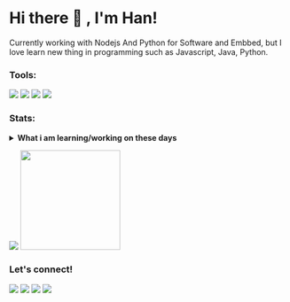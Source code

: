 # Hi there 👋 , I'm Han!
Currently working with Nodejs And Python for Software and Embbed, but I love learn new thing in programming such as Javascript, Java, Python.  

### Tools:
<p>
    <img src="https://img.shields.io/pypi/pyversions/numpy" />
    <img src="https://img.shields.io/node/v/react" />
    <img src="https://img.shields.io/badge/Java?&logo=java" />
    <img src="https://img.shields.io/badge/Text%20Editor-Visual%20Studio%20Code-blue?&logo=visual%20studio%20code&logoColor=blue" />
</p>

### Stats:
<details>
 <summary><strong>What i am learning/working on these days</strong></summary>
    - 🔭 I’m currently working on RPA </br>
    - 🌱 I’m currently learning Python,Java,Node</br>
    - 👯 I’m looking to collaborate on Automation Project, Mobile Apps, Web Project. </br>
    - 🤔 I’m looking for help with master of programming. hehe </br>
    - 💬 Ask me about anything.</br>
    - 📫 How to reach me: <a href="mailto:faisalhanafi0698@gmail.com">Email me!</a>  </br>
    - 😄 Pronouns: He/Him </br>
    - ⚡ Fun fact: ... </br>
</details>
<p>
    <img src="https://github-readme-stats.vercel.app/api?username=Fhanafi&hide=contribs,prs&show_icons=true&hide_border=true&title_color=000" />
    <img src="https://github-readme-stats.vercel.app/api/top-langs/?username=Fhanafi&layout=compact" height=180 />
</p>

### Let's connect!
<p>
    <a href="https://linkedin.com/in/faisal-hanafi-8b4409252" target="blank"><img src="https://img.shields.io/badge/Faisal_Hanafi-30302f?style=flat&logo=linkedin" /></a>
    <a href="https://medium.com/@faisalhanafi737" target="blank"><img src="https://img.shields.io/badge/Faisal_Hanafi-30302f?style=flat&logo=medium" /></a>
    <a href="https://twitter.com/0x0___han" target="blank"><img src="https://img.shields.io/badge/@0x0___han_-30302f?style=flat&logo=twitter" /></a>
    <a href="https://facebook.com/profil.php?id=100069192744046" target="blank"><img src="https://img.shields.io/badge/Faisal_Hanafi_-30302f?style=flat&logo=facebook" /></a>
</p>

<!--
**Fhanafi/Fhanafi** is a ✨ _special_ ✨ repository because its `README.md` (this file) appears on your GitHub profile.

Here are some ideas to get you started:

- 🔭 I’m currently working on ...
- 🌱 I’m currently learning ...
- 👯 I’m looking to collaborate on ...
- 🤔 I’m looking for help with ...
- 💬 Ask me about ...
- 📫 How to reach me: ...
- 😄 Pronouns: ...
- ⚡ Fun fact: ...
-->
